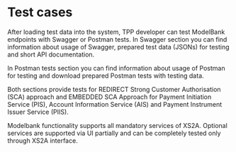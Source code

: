 # Test cases

After loading test data into the system, TPP developer can test ModelBank endpoints with Swagger or Postman tests. In Swagger section you can find information about usage of Swagger, prepared test data (JSONs) for testing and short API documentation.

In Postman tests section you can find information about usage of Postman for testing and download prepared Postman tests with testing data.

Both sections provide tests for REDIRECT Strong Customer Authorisation (SCA) approach and EMBEDDED SCA Approach for Payment Initiation Service (PIS), Account Information Service (AIS) and Payment Instrument Issuer Service (PIIS).

Modelbank functionality supports all mandatory services of XS2A.
Optional services are supported via UI partially and can be completely tested only through XS2A interface.
